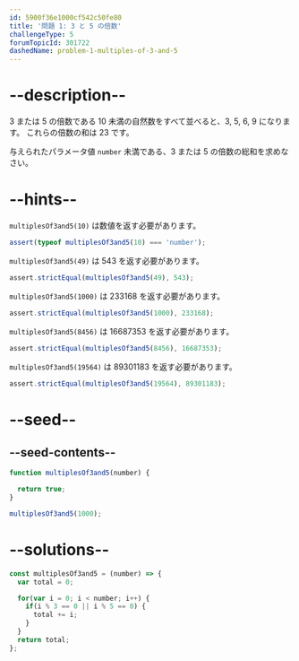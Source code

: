 ```yaml
---
id: 5900f36e1000cf542c50fe80
title: '問題 1: 3 と 5 の倍数'
challengeType: 5
forumTopicId: 301722
dashedName: problem-1-multiples-of-3-and-5
---
```


# --description--

3 または 5 の倍数である 10 未満の自然数をすべて並べると、3, 5, 6, 9 になります。 これらの倍数の和は 23 です。

与えられたパラメータ値 `number` 未満である、3 または 5 の倍数の総和を求めなさい。

# --hints--

`multiplesOf3and5(10)` は数値を返す必要があります。

```js
assert(typeof multiplesOf3and5(10) === 'number');
```

`multiplesOf3and5(49)` は 543 を返す必要があります。

```js
assert.strictEqual(multiplesOf3and5(49), 543);
```

`multiplesOf3and5(1000)` は 233168 を返す必要があります。

```js
assert.strictEqual(multiplesOf3and5(1000), 233168);
```

`multiplesOf3and5(8456)` は 16687353 を返す必要があります。

```js
assert.strictEqual(multiplesOf3and5(8456), 16687353);
```

`multiplesOf3and5(19564)` は 89301183 を返す必要があります。

```js
assert.strictEqual(multiplesOf3and5(19564), 89301183);
```

# --seed--

## --seed-contents--

```js
function multiplesOf3and5(number) {

  return true;
}

multiplesOf3and5(1000);
```

# --solutions--

```js
const multiplesOf3and5 = (number) => {
  var total = 0;

  for(var i = 0; i < number; i++) {
    if(i % 3 == 0 || i % 5 == 0) {
      total += i;
    }
  }
  return total;
};
```
